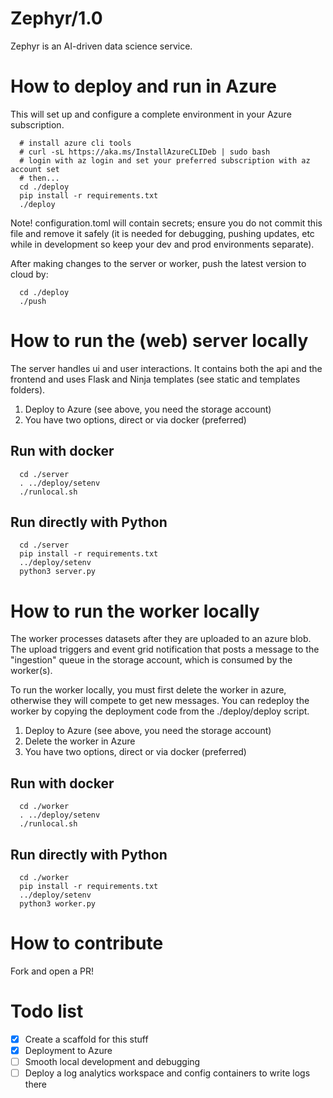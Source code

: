 # Zephyr/1.0

Zephyr is an AI-driven data science service.



# How to deploy and run in Azure

This will set up and configure a complete environment in your Azure subscription.

```
  # install azure cli tools
  # curl -sL https://aka.ms/InstallAzureCLIDeb | sudo bash
  # login with az login and set your preferred subscription with az account set
  # then...
  cd ./deploy
  pip install -r requirements.txt
  ./deploy
```

Note! configuration.toml will contain secrets; ensure you do not commit this file and remove it safely (it is needed for debugging, pushing updates, etc while in development so keep your dev and prod environments separate).

After making changes to the server or worker, push the latest version to cloud by:

```
  cd ./deploy
  ./push
```



# How to run the (web) server locally

The server handles ui and user interactions. It contains both the api
and the frontend and uses Flask and Ninja templates (see static and templates folders).

1. Deploy to Azure (see above, you need the storage account)
1. You have two options, direct or via docker (preferred)

## Run with docker

```
  cd ./server
  . ../deploy/setenv
  ./runlocal.sh
```

## Run directly with Python

```
  cd ./server
  pip install -r requirements.txt
  ../deploy/setenv
  python3 server.py
```



# How to run the worker locally

The worker processes datasets after they are uploaded to an azure blob. The upload triggers and event grid notification that posts a message to the "ingestion" queue in the storage account, which is consumed by the worker(s).

To run the worker locally, you must first delete the worker in azure, otherwise they will compete to get new messages. You can redeploy the worker by copying the deployment code from the ./deploy/deploy script.

1. Deploy to Azure (see above, you need the storage account)
1. Delete the worker in Azure
1. You have two options, direct or via docker (preferred)

## Run with docker

```
  cd ./worker
  . ../deploy/setenv
  ./runlocal.sh
```

## Run directly with Python

```
  cd ./worker
  pip install -r requirements.txt
  ../deploy/setenv
  python3 worker.py
```


# How to contribute

Fork and open a PR!



# Todo list

- [x] Create a scaffold for this stuff
- [x] Deployment to Azure
- [ ] Smooth local development and debugging
- [ ] Deploy a log analytics workspace and config containers to write logs there
